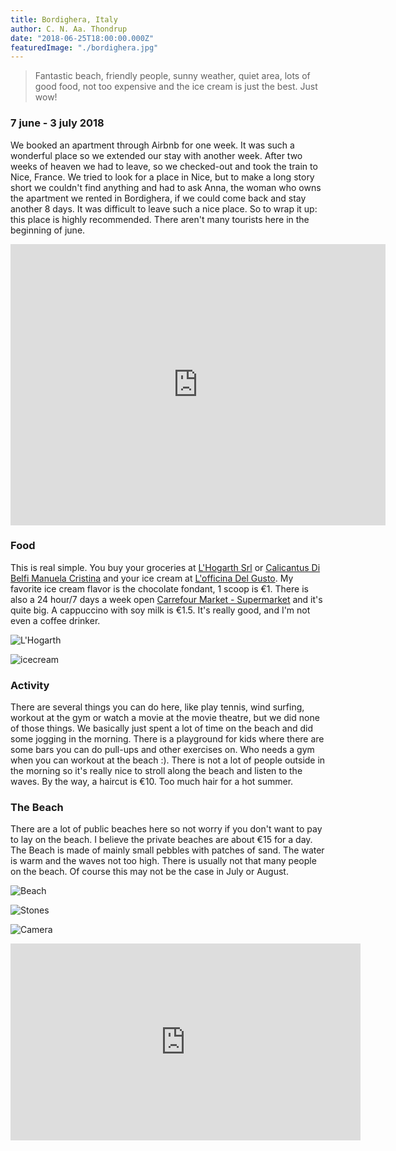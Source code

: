 ```yaml
---
title: Bordighera, Italy
author: C. N. Aa. Thondrup
date: "2018-06-25T18:00:00.000Z"
featuredImage: "./bordighera.jpg"
---
```


> Fantastic beach, friendly people, sunny weather, quiet area, lots of good food, not too expensive and the ice cream is just the best. Just wow!

### 7 june - 3 july 2018
We booked an apartment through Airbnb for one week. It was such a wonderful place so we extended our stay with another week. After two weeks of heaven we had to leave, so we checked-out and took the train to Nice, France. We tried to look for a place in Nice, but to make a long story short we couldn't find anything and had to ask Anna, the woman who owns the apartment we rented in Bordighera, if we could come back and stay another 8 days. It was difficult to leave such a nice place. So to wrap it up: this place is highly recommended. There aren't many tourists here in the beginning of june. 

<iframe src="https://www.google.com/maps/embed?pb=!1m18!1m12!1m3!1d23041.421455722793!2d7.649682565387162!3d43.789925963461336!2m3!1f0!2f0!3f0!3m2!1i1024!2i768!4f13.1!3m3!1m2!1s0x12cdf3b7493a1e09%3A0x4e876555b0b2bb3!2s18012+Bordighera%2C+Province+of+Imperia!5e0!3m2!1sen!2sit!4v1529943551869" width="600" height="450" frameborder="0" style="border:0" allowfullscreen></iframe>

### Food
This is real simple. You buy your groceries at [L'Hogarth Srl](https://goo.gl/maps/Lc1e8hvtZG12) or [Calicantus Di Belfi Manuela Cristina](https://goo.gl/maps/ukJ3MSHjHrP2) and your ice cream at [L'officina Del Gusto](https://goo.gl/maps/ZbmX2qkYyaK2). My favorite ice cream flavor is the chocolate fondant, 1 scoop is €1. There is also a 24 hour/7 days a week open [Carrefour Market - Supermarket](https://goo.gl/maps/EKAiuDbcMrQ2) and it's quite big. A cappuccino with soy milk is €1.5. It's really good, and I'm not even a coffee drinker.

![L'Hogarth](./lhogarth.jpg "L'Hogarth Srl") 

![icecream](./icecream.jpg "Me eating ice cream") 

### Activity
There are several things you can do here, like play tennis, wind surfing, workout at the gym or watch a movie at the movie theatre, but we did none of those things. We basically just spent a lot of time on the beach and did some jogging in the morning. There is a playground for kids where there are some bars you can do pull-ups and other exercises on. Who needs a gym when you can workout at the beach :). There is not a lot of people outside in the morning so it's really nice to stroll along the beach and listen to the waves. By the way, a haircut is €10. Too much hair for a hot summer.

### The Beach
There are a lot of public beaches here so not worry if you don't want to pay to lay on the beach. I believe the private beaches are about €15 for a day. The Beach is made of mainly small pebbles with patches of sand. The water is warm and the waves not too high. There is usually not that many people on the beach. Of course this may not be the case in July or August.

![Beach](./beach.jpg "One of the public beaches") 

![Stones](./stones.jpg "After a day at the beach") 

![Camera](./camera-bordighera.jpg "Me setting up the camera for filming") 

<iframe width="560" height="315" src="https://www.youtube.com/embed/IKyQkx0HqTM?ecver=1" frameborder="0" allow="autoplay; encrypted-media" allowfullscreen></iframe>
